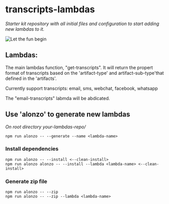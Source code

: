 # transcripts-lambdas

_Starter kit repository with all initial files and configuration to start adding new lambdas to it._

![Let the fun begin](https://media.giphy.com/media/1AgEA1GME0scObgPus/giphy.gif)

## Lambdas:
The main lambdas function, "get-transcripts". It will return the propert format of transcripts based on the 
'artifact-type' and artifact-sub-type'that defined in the 'artifacts'. 

Currently support transcripts:
    email, sms, webchat, facebook, whatsapp

The "email-transcripts" labmda will be abdicated.

## Use 'alonzo' to generate new lambdas
_On root directory your-lambdas-repo/_
```
npm run alonzo -- --generate --name <lambda-name>
```

### Install dependencies
```
npm run alonzo -- --install <--clean-install>
npm run alonzo alonzo -- --install --lambda <lambda-name> <--clean-install>
```

### Generate zip file
```
npm run alonzo -- --zip
npm run alonzo -- --zip --lambda <lambda-name>
```

